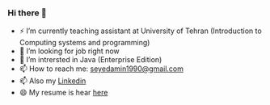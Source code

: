 ### Hi there 👋

<!--
**SM2A/SM2A** is a ✨ _special_ ✨ repository because its `README.md` (this file) appears on your GitHub profile.

Here are some ideas to get you started:

- 🔭 I’m currently working on ...
- 🌱 I’m currently learning ...
- 👯 I’m looking to collaborate on ...
- 🤔 I’m looking for help with ...
- 💬 Ask me about ...
- 📫 How to reach me: ...
- 😄 Pronouns: ...
- ⚡ Fun fact: ...
-->


- ⚡ I’m currently teaching assistant at University of Tehran
      (Introduction to Computing systems and programming)
- 🔭 I’m looking for job right now
- 🌱 I’m intrersted in Java (Enterprise Edition)
- 📫 How to reach me: seyedamin1990@gmail.com
- 📫 Also my [Linkedin](https://www.linkedin.com/in/sm2a/)
- 😄 My resume is hear [here](https://github.com/SM2A/SM2A/blob/main/Seyed%20Mohammad%20Amin%20Atyabi_CV.pdf)
